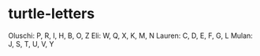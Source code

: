 # turtle-letters
Oluschi: P, R, I, H, B, O, Z
Eli: W, Q, X, K, M, N
Lauren: C, D, E, F, G, L
Mulan: J, S, T, U, V, Y
